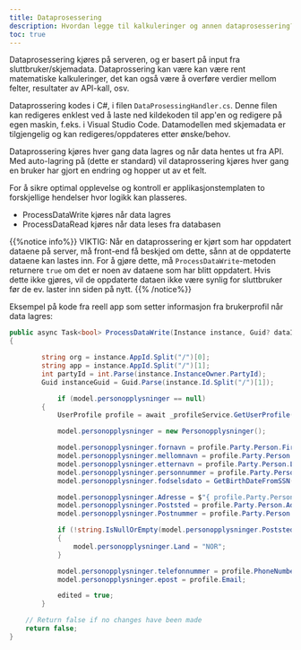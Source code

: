 ```yaml
---
title: Dataprosessering
description: Hvordan legge til kalkuleringer og annen dataprosessering?
toc: true
---
```


Dataprosessering kjøres på serveren, og er basert på input fra sluttbruker/skjemadata.
Dataprossering kan være kan være rent matematiske kalkuleringer, det kan også være å overføre verdier mellom felter, resultater av API-kall, osv. 

Dataprossering kodes i C#, i filen `DataProsessingHandler.cs`. Denne filen kan redigeres enklest ved å laste ned kildekoden til app'en og redigere på egen maskin, f.eks. i Visual Studio Code.
Datamodellen med skjemadata er tilgjengelig og kan redigeres/oppdateres etter ønske/behov.

Dataprossering kjøres hver gang data lagres og når data hentes ut fra API. Med auto-lagring på (dette er standard) vil dataprossering kjøres hver gang en bruker har gjort en endring og hopper ut av et felt.

For å sikre optimal opplevelse og kontroll er applikasjonstemplaten to forskjellige hendelser hvor logikk kan plasseres.

- ProcessDataWrite kjøres når data lagres
- ProcessDataRead kjøres når data leses fra databasen

{{%notice info%}}
VIKTIG: Når en dataprossering er kjørt som har oppdatert dataene på server, må front-end få beskjed om dette, sånn at de oppdaterte dataene kan lastes inn.
For å gjøre dette, må `ProcessDataWrite`-metoden returnere `true` om det er noen av dataene som har blitt oppdatert.
Hvis dette ikke gjøres, vil de oppdaterte dataen ikke være synlig for sluttbruker før de ev. laster inn siden på nytt.
{{% /notice%}}

Eksempel på kode fra reell app som setter informasjon fra brukerprofil når data lagres:

```C# {hl_lines=[16,22]}
public async Task<bool> ProcessDataWrite(Instance instance, Guid? dataId, object data)
{

        string org = instance.AppId.Split("/")[0];
        string app = instance.AppId.Split("/")[1];
        int partyId = int.Parse(instance.InstanceOwner.PartyId);
        Guid instanceGuid = Guid.Parse(instance.Id.Split("/")[1]);

            if (model.personopplysninger == null)
        {
            UserProfile profile = await _profileService.GetUserProfile(userId.Value);

            model.personopplysninger = new Personopplysninger();

            model.personopplysninger.fornavn = profile.Party.Person.FirstName;
            model.personopplysninger.mellomnavn = profile.Party.Person.MiddleName;
            model.personopplysninger.etternavn = profile.Party.Person.LastName;
            model.personopplysninger.personnummer = profile.Party.Person.SSN;
            model.personopplysninger.fodselsdato = GetBirthDateFromSSN(profile.Party.Person.SSN);

            model.personopplysninger.Adresse = $"{ profile.Party.Person.AddressStreetName} { profile.Party.Person.AddressHouseNumber}{ profile.Party.Person.AddressHouseLetter}".Trim();
            model.personopplysninger.Poststed = profile.Party.Person.AddressCity;
            model.personopplysninger.Postnummer = profile.Party.Person.AddressPostalCode;

            if (!string.IsNullOrEmpty(model.personopplysninger.Poststed) && !string.IsNullOrEmpty(model.personopplysninger.Postnummer))
            {
                model.personopplysninger.Land = "NOR";
            }

            model.personopplysninger.telefonnummer = profile.PhoneNumber;
            model.personopplysninger.epost = profile.Email;

            edited = true;
        }

    // Return false if no changes have been made
    return false;
}
```